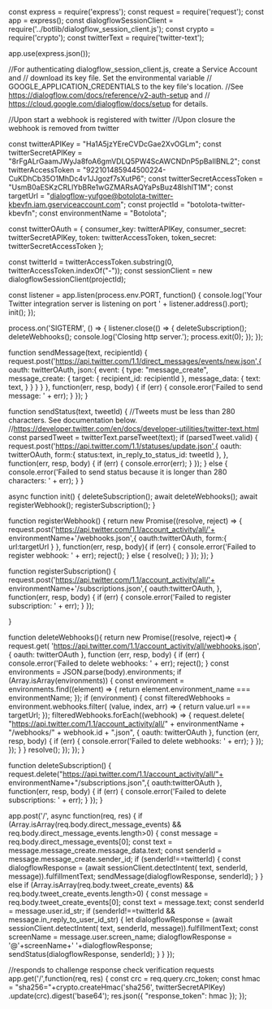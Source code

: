 const express = require('express');
const request = require('request');
const app = express();
const dialogflowSessionClient =
    require('../botlib/dialogflow_session_client.js');
const crypto = require('crypto');
const twitterText = require('twitter-text');

app.use(express.json());

//For authenticating dialogflow_session_client.js, create a Service Account and
// download its key file. Set the environmental variable
// GOOGLE_APPLICATION_CREDENTIALS to the key file's location.
//See https://dialogflow.com/docs/reference/v2-auth-setup and
// https://cloud.google.com/dialogflow/docs/setup for details.

//Upon start a webhook is registered with twitter
//Upon closure the webhook is removed from twitter

const twitterAPIKey = "Ha1A5jzYEreCVDcGae2XvOGLm";
const twitterSecretAPIKey = "8rFgALrGaamJWyJa8foA6gmVDLQ5PW4ScAWCNDnP5pBaIlBNL2";
const twitterAccessToken = "922101485944500224-CuKDhCb35O1MhDc4v1JJgozf7sXutP6";
const twitterSecretAccessToken = "UsmB0aESKzCRLlYbBRe1wGZMARsAQYaPsBuz48lshlT1M";
const targetUrl = "dialogflow-yufgoe@botolota-twitter-kbevfn.iam.gserviceaccount.com";
const projectId = "botolota-twitter-kbevfn";
const environmentName = "Botolota";

const twitterOAuth = {
  consumer_key: twitterAPIKey,
  consumer_secret: twitterSecretAPIKey,
  token: twitterAccessToken,
  token_secret: twitterSecretAccessToken
};

const twitterId = twitterAccessToken.substring(0, twitterAccessToken.indexOf("-"));
const sessionClient = new dialogflowSessionClient(projectId);

const listener = app.listen(process.env.PORT, function() {
  console.log('Your Twitter integration server is listening on port '
      + listener.address().port);
  init();
});

process.on('SIGTERM', () => {
  listener.close(() => {
    deleteSubscription();
    deleteWebhooks();
    console.log('Closing http server.');
    process.exit(0);
  });
});

function sendMessage(text, recipientId) {
  request.post('https://api.twitter.com/1.1/direct_messages/events/new.json',{
    oauth: twitterOAuth,
    json:{
      event: {
        type: "message_create",
        message_create: {
          target: {
            recipient_id: recipientId
          },
          message_data: {
            text: text,
          }
        }
      }
    }
  }, function(err, resp, body) {
    if (err) {
      console.eror('Failed to send message: ' + err);
    }
  });
}

function sendStatus(text, tweetId) {
  //Tweets must be less than 280 characters. See documentation below.
  //https://developer.twitter.com/en/docs/developer-utilities/twitter-text.html
  const parsedTweet = twitterText.parseTweet(text);
  if (parsedTweet.valid) {
    request.post('https://api.twitter.com/1.1/statuses/update.json',{
      oauth: twitterOAuth,
      form:{
        status:text,
        in_reply_to_status_id: tweetId
      },
    }, function(err, resp, body) {
      if (err) {
        console.error(err);
      }
    });
  } else {
    console.error('Failed to send status because it is longer than 280 characters: ' +
        err);
  }
}

async function init() {
  deleteSubscription();
  await deleteWebhooks();
  await registerWebhook();
  registerSubscription();
}

function registerWebhook() {
  return new Promise((resolve, reject) => {
    request.post('https://api.twitter.com/1.1/account_activity/all/'+
        environmentName+'/webhooks.json',{
      oauth:twitterOAuth,
      form:{
        url:targetUrl
      }
    }, function(err, resp, body){
      if (err) {
        console.error('Failed to register webhook: ' + err);
        reject();
      } else {
        resolve();
      }
    });
  });
}

function registerSubscription() {
  request.post('https://api.twitter.com/1.1/account_activity/all/'+
      environmentName+'/subscriptions.json',{
    oauth:twitterOAuth,
  }, function(err, resp, body) {
    if (err) {
      console.error('Failed to register subscription: ' + err);
    }
  });

}

function deleteWebhooks(){
  return new Promise((resolve, reject)=> {
    request.get(
        'https://api.twitter.com/1.1/account_activity/all/webhooks.json', {
          oauth: twitterOAuth
        }, function (err, resp, body) {
          if (err) {
            console.error('Failed to delete webhooks: ' + err);
            reject();
          }
          const environments = JSON.parse(body).environments;
          if (Array.isArray(environments)) {
            const environment = environments.find((element) => {
              return element.environment_name === environmentName;
            });
            if (environment) {
              const filteredWebhooks = environment.webhooks.filter(
                  (value, index, arr) => {
                    return value.url === targetUrl;
                  });
              filteredWebhooks.forEach((webhook) => {
                request.delete(
                    "https://api.twitter.com/1.1/account_activity/all/" +
                    environmentName + "/webhooks/" + webhook.id + ".json", {
                      oauth: twitterOAuth
                    }, function (err, resp, body) {
                      if (err) {
                        console.error('Failed to delete webhooks: ' + err);
                      }
                    });
              });
            }
          }
          resolve();
        });
  });
}

function deleteSubscription() {
  request.delete("https://api.twitter.com/1.1/account_activity/all/"+
      environmentName+"/subscriptions.json",{
    oauth:twitterOAuth
  }, function(err, resp, body) {
    if (err) {
      console.error('Failed to delete subscriptions: ' + err);
    }
  });
}

app.post('/', async function(req, res) {
  if (Array.isArray(req.body.direct_message_events) &&
      req.body.direct_message_events.length>0) {
    const message = req.body.direct_message_events[0];
    const text = message.message_create.message_data.text;
    const senderId = message.message_create.sender_id;
    if (senderId!==twitterId) {
      const dialogflowResponse = (await sessionClient.detectIntent(
          text, senderId, message)).fulfillmentText;
      sendMessage(dialogflowResponse, senderId);
    }
  } else if (Array.isArray(req.body.tweet_create_events) &&
      req.body.tweet_create_events.length>0) {
    const message = req.body.tweet_create_events[0];
    const text = message.text;
    const senderId = message.user.id_str;
    if (senderId!==twitterId && message.in_reply_to_user_id_str) {
      let dialogflowResponse = (await sessionClient.detectIntent(
          text, senderId, message)).fulfillmentText;
      const screenName = message.user.screen_name;
      dialogflowResponse = '@'+screenName+' '+dialogflowResponse;
      sendStatus(dialogflowResponse, senderId);
    }
  }
});

//responds to challenge response check verification requests
app.get('/',function(req, res) {
  const crc = req.query.crc_token;
  const hmac = "sha256="+crypto.createHmac('sha256', twitterSecretAPIKey)
      .update(crc).digest('base64');
  res.json({
    "response_token": hmac
  });
});
